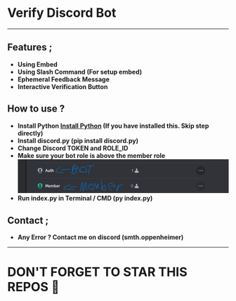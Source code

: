 # Verify Discord Bot
---
## Features ; </br>
- **Using Embed**
- **Using Slash Command (For setup embed)**
- **Ephemeral Feedback Message**
- **Interactive Verification Button**</br>

## How to use ? </br>
- **Install Python [Install Python](https://www.python.org/downloads/windows/) (If you have installed this. Skip step directly)**
- **Install discord.py (pip install discord.py)**
- **Change Discord TOKEN and ROLE_ID**
- **Make sure your bot role is above the member role**
![image img](/images/image.png)
- **Run index.py in Terminal / CMD (py index.py)**</br>

## Contact ;
- **Any Error ? Contact me on discord (smth.oppenheimer)**
---

# DON'T FORGET TO STAR THIS REPOS 💖
